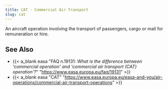 ```yaml
---
title: CAT - Commercial Air Transport
slug: cat
---
```


An aircraft operation involving the transport of passengers, cargo or mail for remuneration or hire.

## See Also

* {{< a_blank easa "FAQ n.19131: _What is the difference between 'commercial operation' and 'commercial air transport (CAT) operation'?_" "https://www.easa.europa.eu/faq/19131" >}}
* {{< a_blank easa "CAT" "https://www.easa.europa.eu/easa-and-you/air-operations/commercial-air-transport-operations" >}}
